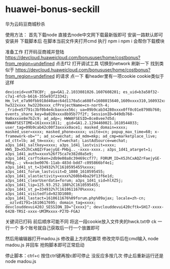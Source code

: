 # huawei-bonus-seckill
华为云码豆商城秒杀

使用方法：
首先下载node 直接去node中文网下载最新版即可 安装一路默认即可
安装并
下载脚本后 在脚本当前文件夹打开cmd
执行 npm i
npm i 会帮你下载模块 

准备工作 打开码豆商城并登陆 https://devcloud.huaweicloud.com/bonususer/home/costbonus?from_region=undefined
点击f12 打开调试工具 切换到network
刷新一下 找到类似于 https://devcloud.huaweicloud.com/bonususer/home/costbonus?from_region=undefined 的请求 点一下 看header里有一项cookie
cookie类似于这样 
```
deviceid=vxKT8CBY; _ga=GA1.2.1033081026.1607608201; es_uid=b3a58f32-c7a1-4fcb-b616-355e93f23342; Hm_lvt_e7a90fbb918d40aec64d1170a5ca608f=1608015640,1609xxxx310,160932xxxx; hw322xxxx_hw3220xxxx_cfProjectName=cn-north-4; _frid=e57791c3bf0b4e4cbaxxxx56c; ua=09b9cab34280xxxx0ff0c01e8798b760; events_share_key=0a020xxxx8b95b77f2f; SessionID=949db760-9a0xxxxe8e7b2c9; ad_adp=; HWWAFSESID=8ce8vee7d5d; HWWAFSESTIME=161xxxx1811; _gid=GA1.2.1294460021.1610544033; user_tag=09b9cab42c00f3axxxx0ace1; masked_domain=xxxx; masked_user=xxxx; masked_phone=xxxx; usite=cn; popup_max_time=60; x-framework-ob=""; ad_sc=wechat; ad_mdm=mkp; ad_cmp=marketplace_live; ad_ctt=lb; ad_tm=xxxx; cf=wechat; LastAdSource=wechat; a3ps_1d41_saltkey=xxxx; a3ps_1d41_lastvisit=xxxx; HWS_ID=X5JhCxAQZrFaejyGE-PHbg.._-xxxx-xxxx.; a3ps_1d41_atarget=1; a3ps_1d41_auth=xxxx%26f75ca7e382d0a5e9; a3ps_1d41_csrftoken=2db9e08a8c39469ccf77; FORUM_ID=X5JhCxAQZrFaejyGE-PHbg..; vk=acbe0076-11ab-483d-bdd7-c095866bf4e1; a3ps_1d41_st_t=334932%7C1610595455%xxxx; a3ps_1d41_forum_lastvisit=D_1080_1610595455; a3ps_1d41_ulastactivity=xxxx%260bb4ba29f13f6e1d; a3ps_1d41_clearUserdata=forum; a3ps_1d41_sid=hlXZ5j; a3ps_1d41_lip=125.93.252.188%2C1610595455; a3ps_1d41_st_p=334932%7C1610611670%xxxx; a3ps_1d41_visitedfid=923D1080; a3ps_1d41_lastact=1610611676%09forum.php%09ajax; locale=zh-cn; __ozlvd1791=1610617695; domain_tag=xxxx; devclouddevui420J_SESSION_ID="{xxxx}"; devclouddevui420cftk=SH17-xxxx-642B-TRSI-xxxx-UM3Mxxxx-P27D-FGAJ
```
关键词已打码 前后顺序可能不同 
将这一段cookie放入文件夹的hwck.txt中
ck 一行一个  多个账号就自己获取后一行一个放置即可

然后用编辑器打开madou.js 修改最上方的配置项
修改完毕后在cmd输入 node madou.js 并回车 抢购脚本即可正常启动

停止脚本：ctrl+c 按住ctrl键再按c即可停止 没反应多按几次
停止后重新运行还是 node madou.js
